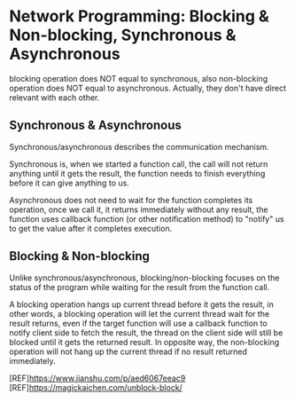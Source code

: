 # Network Programming: Blocking & Non-blocking, Synchronous & Asynchronous

blocking operation does NOT equal to synchronous, also non-blocking operation does NOT equal to asynchronous. Actually, they don't have direct relevant with each other.


## Synchronous & Asynchronous

Synchronous/asynchronous describes the communication mechanism.

Synchronous is, when we started a function call, the call will not return anything until it gets the result, the function needs to finish everything before it can give anything to us.

Asynchronous does not need to wait for the function completes its operation, once we call it, it returns immediately without any result, the function uses callback function (or other notification method) to "notify" us to get the value after it completes execution.

## Blocking & Non-blocking
Unlike synchronous/asynchronous, blocking/non-blocking focuses on the status of the program while waiting for the result from the function call.

A blocking operation hangs up current thread before it gets the result, in other words, a blocking operation will let the current thread wait for the result returns, even if the target function will use a callback function to notify client side to fetch the result, the thread on the client side will still be blocked until it gets the returned result. In opposite way, the non-blocking operation will not hang up the current thread if no result returned immediately.


[REF]https://www.jianshu.com/p/aed6067eeac9
[REF]https://magickaichen.com/unblock-block/
